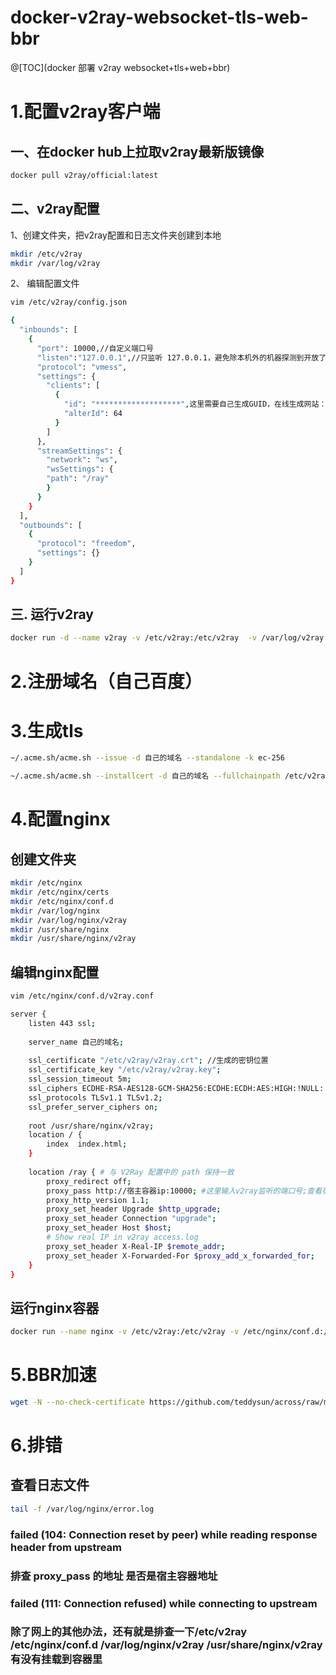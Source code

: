 # docker-v2ray-websocket-tls-web-bbr

@[TOC](docker 部署 v2ray  websocket+tls+web+bbr)


#  1.配置v2ray客户端
## 一、在docker hub上拉取v2ray最新版镜像

```bash
docker pull v2ray/official:latest
```


## 二、v2ray配置
1、创建文件夹，把v2ray配置和日志文件夹创建到本地
```bash
mkdir /etc/v2ray
mkdir /var/log/v2ray
```
2、 编辑配置文件
```bash
vim /etc/v2ray/config.json
```

```bash
{
  "inbounds": [
    {
      "port": 10000,//自定义端口号
      "listen":"127.0.0.1",//只监听 127.0.0.1，避免除本机外的机器探测到开放了 10000 端口
      "protocol": "vmess",
      "settings": {
        "clients": [
          {
            "id": "*******************",这里需要自己生成GUID，在线生成网站：www.ofmonkey.com
            "alterId": 64
          }
        ]
      },
      "streamSettings": {
        "network": "ws",
        "wsSettings": {
        "path": "/ray"
        }
      }
    }
  ],
  "outbounds": [
    {
      "protocol": "freedom",
      "settings": {}
    }
  ]
}
```

## 三. 运行v2ray
```bash
docker run -d --name v2ray -v /etc/v2ray:/etc/v2ray  -v /var/log/v2ray:/var/log/v2ray -p 10000:10000 v2ray/official  v2ray -config=/etc/v2ray/config.json
```

# 2.注册域名（自己百度）

# 3.生成tls
```bash
~/.acme.sh/acme.sh --issue -d 自己的域名 --standalone -k ec-256

~/.acme.sh/acme.sh --installcert -d 自己的域名 --fullchainpath /etc/v2ray/v2ray.crt --keypath /etc/v2ray/v2ray.key --ecc
```
# 4.配置nginx
## 创建文件夹
```bash
mkdir /etc/nginx
mkdir /etc/nginx/certs
mkdir /etc/nginx/conf.d
mkdir /var/log/nginx
mkdir /var/log/nginx/v2ray
mkdir /usr/share/nginx
mkdir /usr/share/nginx/v2ray
```

## 编辑nginx配置
```bash
vim /etc/nginx/conf.d/v2ray.conf
```
```bash
server {
	listen 443 ssl;
	
	server_name 自己的域名;
	
	ssl_certificate "/etc/v2ray/v2ray.crt"; //生成的密钥位置
    ssl_certificate_key "/etc/v2ray/v2ray.key";
	ssl_session_timeout 5m;
	ssl_ciphers ECDHE-RSA-AES128-GCM-SHA256:ECDHE:ECDH:AES:HIGH:!NULL:!aNULL:!MD5:!ADH:!RC4;
	ssl_protocols TLSv1.1 TLSv1.2;
	ssl_prefer_server_ciphers on;
	
	root /usr/share/nginx/v2ray;
	location / {
		index  index.html;
	}
   
 	location /ray { # 与 V2Ray 配置中的 path 保持一致
		proxy_redirect off;
		proxy_pass http://宿主容器ip:10000; #这里输入v2ray监听的端口号;查看宿主容器的ip：docker inspect 容器名称
		proxy_http_version 1.1;
		proxy_set_header Upgrade $http_upgrade;
		proxy_set_header Connection "upgrade";
		proxy_set_header Host $host;
		# Show real IP in v2ray access.log
		proxy_set_header X-Real-IP $remote_addr;
		proxy_set_header X-Forwarded-For $proxy_add_x_forwarded_for;
	}
}
```
## 运行nginx容器
```bash
docker run --name nginx -v /etc/v2ray:/etc/v2ray -v /etc/nginx/conf.d:/etc/nginx/conf.d -v /var/log/nginx/v2ray:/var/log/nginx/v2ray -v /usr/share/nginx/v2ray:/usr/share/nginx/v2ray -p 443:443 -p 80:80 -d nginx 
```

# 5.BBR加速
```bash
wget -N --no-check-certificate https://github.com/teddysun/across/raw/master/bbr.sh && chmod +x bbr.sh && bash bbr.sh
```
# 6.排错
## 查看日志文件
```bash
tail -f /var/log/nginx/error.log
```
###  failed (104: Connection reset by peer) while reading response header from upstream
### 排查 proxy_pass 的地址 是否是宿主容器地址


### failed (111: Connection refused) while connecting to upstream
### 除了网上的其他办法，还有就是排查一下/etc/v2ray  /etc/nginx/conf.d  /var/log/nginx/v2ray  /usr/share/nginx/v2ray有没有挂载到容器里
